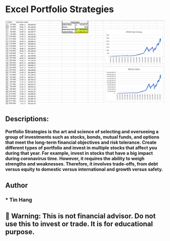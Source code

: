 # Excel Portfolio Strategies  

<img src="Long_Term_Investment.PNG">

## Descriptions:
####  Portfolio Strategies is the art and science of selecting and overseeing a group of investments such as stocks, bonds, mutual funds, and options that meet the long-term financial objectives and risk tolerance. Create different types of portfolio and invest in multiple stocks that affect you during that year. For example, invest in stocks that have a big impact during coronavirus time. However, it requires the ability to weigh strengths and weaknesses. Therefore, it involves trade-offs, from debt versus equity to domestic versus international and growth versus safety.  

## Author  
### * Tin Hang  

## 🔴 Warning: This is not financial advisor.  Do not use this to invest or trade. It is for educational purpose.  

